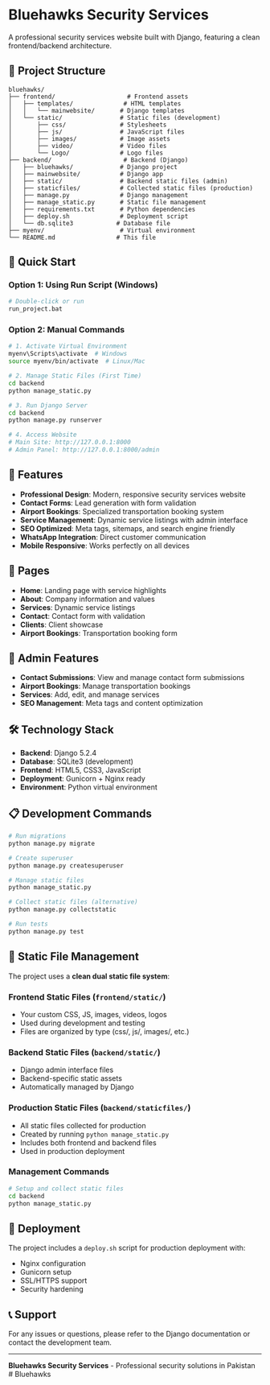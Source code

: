 # Bluehawks Security Services

A professional security services website built with Django, featuring a clean frontend/backend architecture.

## 📁 Project Structure

```
bluehawks/
├── frontend/                    # Frontend assets
│   ├── templates/              # HTML templates
│   │   └── mainwebsite/       # Django templates
│   └── static/                # Static files (development)
│       ├── css/               # Stylesheets
│       ├── js/                # JavaScript files
│       ├── images/            # Image assets
│       ├── video/             # Video files
│       └── Logo/              # Logo files
├── backend/                    # Backend (Django)
│   ├── bluehawks/             # Django project
│   ├── mainwebsite/           # Django app
│   ├── static/                # Backend static files (admin)
│   ├── staticfiles/           # Collected static files (production)
│   ├── manage.py              # Django management
│   ├── manage_static.py       # Static file management
│   ├── requirements.txt       # Python dependencies
│   ├── deploy.sh              # Deployment script
│   └── db.sqlite3            # Database file
├── myenv/                     # Virtual environment
└── README.md                 # This file
```

## 🚀 Quick Start

### Option 1: Using Run Script (Windows)
```bash
# Double-click or run
run_project.bat
```

### Option 2: Manual Commands
```bash
# 1. Activate Virtual Environment
myenv\Scripts\activate  # Windows
source myenv/bin/activate  # Linux/Mac

# 2. Manage Static Files (First Time)
cd backend
python manage_static.py

# 3. Run Django Server
cd backend
python manage.py runserver

# 4. Access Website
# Main Site: http://127.0.0.1:8000
# Admin Panel: http://127.0.0.1:8000/admin
```

## 🌟 Features

- **Professional Design**: Modern, responsive security services website
- **Contact Forms**: Lead generation with form validation
- **Airport Bookings**: Specialized transportation booking system
- **Service Management**: Dynamic service listings with admin interface
- **SEO Optimized**: Meta tags, sitemaps, and search engine friendly
- **WhatsApp Integration**: Direct customer communication
- **Mobile Responsive**: Works perfectly on all devices

## 📱 Pages

- **Home**: Landing page with service highlights
- **About**: Company information and values
- **Services**: Dynamic service listings
- **Contact**: Contact form with validation
- **Clients**: Client showcase
- **Airport Bookings**: Transportation booking form

## 🔧 Admin Features

- **Contact Submissions**: View and manage contact form submissions
- **Airport Bookings**: Manage transportation bookings
- **Services**: Add, edit, and manage services
- **SEO Management**: Meta tags and content optimization

## 🛠️ Technology Stack

- **Backend**: Django 5.2.4
- **Database**: SQLite3 (development)
- **Frontend**: HTML5, CSS3, JavaScript
- **Deployment**: Gunicorn + Nginx ready
- **Environment**: Python virtual environment

## 📋 Development Commands

```bash
# Run migrations
python manage.py migrate

# Create superuser
python manage.py createsuperuser

# Manage static files
python manage_static.py

# Collect static files (alternative)
python manage.py collectstatic

# Run tests
python manage.py test
```

## 📁 Static File Management

The project uses a **clean dual static file system**:

### **Frontend Static Files** (`frontend/static/`)
- Your custom CSS, JS, images, videos, logos
- Used during development and testing
- Files are organized by type (css/, js/, images/, etc.)

### **Backend Static Files** (`backend/static/`)
- Django admin interface files
- Backend-specific static assets
- Automatically managed by Django

### **Production Static Files** (`backend/staticfiles/`)
- All static files collected for production
- Created by running `python manage_static.py`
- Includes both frontend and backend files
- Used in production deployment

### **Management Commands**
```bash
# Setup and collect static files
cd backend
python manage_static.py
```

## 🚀 Deployment

The project includes a `deploy.sh` script for production deployment with:
- Nginx configuration
- Gunicorn setup
- SSL/HTTPS support
- Security hardening

## 📞 Support

For any issues or questions, please refer to the Django documentation or contact the development team.

---

**Bluehawks Security Services** - Professional security solutions in Pakistan
#   B l u e h a w k s  
 